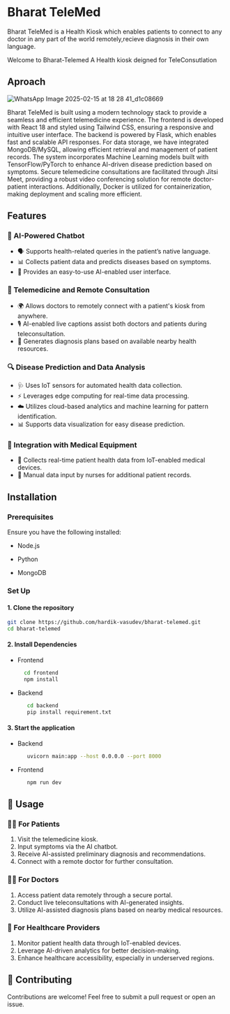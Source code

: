 # Bharat TeleMed
Bharat TeleMed is a Health Kiosk which enables patients to connect to any doctor in any part of the world remotely,recieve diagnosis in their own language.


                    
          


Welcome to Bharat-Telemed A Health kiosk deigned for TeleConsutlation
## Aproach 
![WhatsApp Image 2025-02-15 at 18 28 41_d1c08669](https://github.com/user-attachments/assets/8a16e7e6-9179-4f48-9908-607fa5e5be08)

Bharat TeleMed is built using a modern technology stack to provide a seamless and efficient telemedicine experience. The frontend is developed with React 18 and styled using Tailwind CSS, ensuring a responsive and intuitive user interface. The backend is powered by Flask, which enables fast and scalable API responses. For data storage, we have integrated MongoDB/MySQL, allowing efficient retrieval and management of patient records. The system incorporates Machine Learning models built with TensorFlow/PyTorch to enhance AI-driven disease prediction based on symptoms. Secure telemedicine consultations are facilitated through Jitsi Meet, providing a robust video conferencing solution for remote doctor-patient interactions. Additionally, Docker is utilized for containerization, making deployment and scaling more efficient.
## Features  

### 🏥 AI-Powered Chatbot  
- 🗣️ Supports health-related queries in the patient’s native language.  
- 📊 Collects patient data and predicts diseases based on symptoms.  
- 🎨 Provides an easy-to-use AI-enabled user interface.  

### 📡 Telemedicine and Remote Consultation  
- 🌍 Allows doctors to remotely connect with a patient's kiosk from anywhere.  
- 🎙️ AI-enabled live captions assist both doctors and patients during teleconsultation.  
- 🏥 Generates diagnosis plans based on available nearby health resources.  

### 🔍 Disease Prediction and Data Analysis  
- 🩺 Uses IoT sensors for automated health data collection.  
- ⚡ Leverages edge computing for real-time data processing.  
- ☁️ Utilizes cloud-based analytics and machine learning for pattern identification.  
- 📊 Supports data visualization for easy disease prediction.  

### 🏥 Integration with Medical Equipment  
- 📡 Collects real-time patient health data from IoT-enabled medical devices.  
- 🏥 Manual data input by nurses for additional patient records.  
## **Installation** 
###  Prerequisites

Ensure you have the following installed:

   - Node.js 

   - Python 

   - MongoDB
 ### Set Up 
 #### 1. Clone the repository
```bash
git clone https://github.com/hardik-vasudev/bharat-telemed.git
cd bharat-telemed
```
#### 2. Install Dependencies
  - Frontend  
    ```bash 
      cd frontend 
      npm install 
    ```
   - Backend   
     ```bash 
        cd backend
        pip install requirement.txt
     ```
   
#### 3. Start the application 
    
   - Backend   
     ```bash
        uvicorn main:app --host 0.0.0.0 --port 8000
     ```
   - Frontend
     ```bash 
        npm run dev
     ```

## 🚀 Usage  

### 🧑‍⚕️ For Patients  
1. Visit the telemedicine kiosk.  
2. Input symptoms via the AI chatbot.  
3. Receive AI-assisted preliminary diagnosis and recommendations.  
4. Connect with a remote doctor for further consultation.  

### 👨‍⚕️ For Doctors  
1. Access patient data remotely through a secure portal.  
2. Conduct live teleconsultations with AI-generated insights.  
3. Utilize AI-assisted diagnosis plans based on nearby medical resources.  

### 🏥 For Healthcare Providers  
1. Monitor patient health data through IoT-enabled devices.  
2. Leverage AI-driven analytics for better decision-making.  
3. Enhance healthcare accessibility, especially in underserved regions.

## 🤝 Contributing  
Contributions are welcome! Feel free to submit a pull request or open an issue.   
